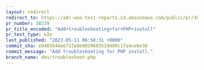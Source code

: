 ```yaml
---
layout: redirect
redirect_to: https://a8c-woo-test-reports.s3.amazonaws.com/public/pr/38239/e2e/index.html
pr_number: 38239
pr_title_encoded: "Add+troubleshooting+for+PHP+install"
pr_test_type: e2e
last_published: "2023-05-11 06:58:31 +0000"
commit_sha: e9403644ee717e8e9029603519d89c1fa4cebe30
commit_message: "Add troubleshooting for PHP install."
branch_name: dev/troubleshoot-php
---
```

